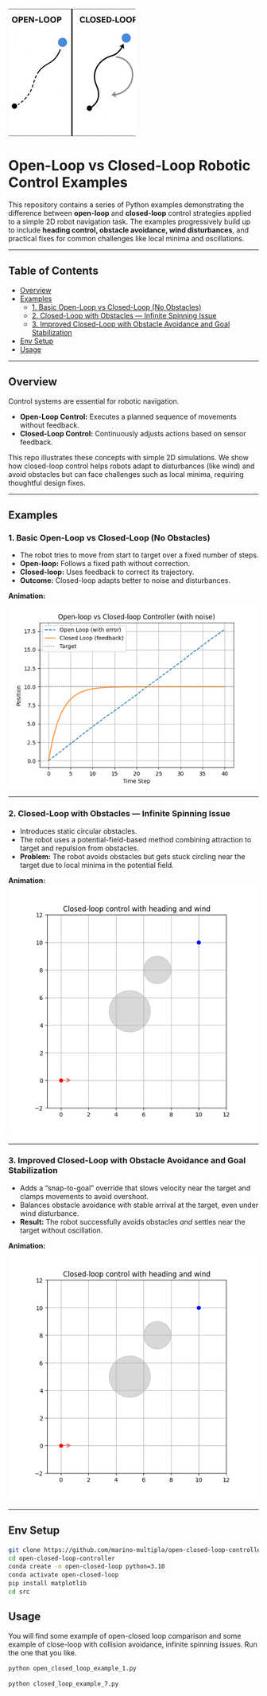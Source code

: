 ![Logo](imgs/logo.png)
# Open-Loop vs Closed-Loop Robotic Control Examples

This repository contains a series of Python examples demonstrating the difference between **open-loop** and **closed-loop** control strategies applied to a simple 2D robot navigation task. The examples progressively build up to include **heading control, obstacle avoidance, wind disturbances**, and practical fixes for common challenges like local minima and oscillations.

---

## Table of Contents

- [Overview](#overview)
- [Examples](#examples)
  - [1. Basic Open-Loop vs Closed-Loop (No Obstacles)](#1-basic-open-loop-vs-closed-loop-no-obstacles)
  - [2. Closed-Loop with Obstacles — Infinite Spinning Issue](#2-closed-loop-with-obstacles--infinite-spinning-issue)
  - [3. Improved Closed-Loop with Obstacle Avoidance and Goal Stabilization](#3-improved-closed-loop-with-obstacle-avoidance-and-goal-stabilization)
- [Env Setup](#env-setup)
- [Usage](#usage)

---

## Overview

Control systems are essential for robotic navigation.  
- **Open-Loop Control:** Executes a planned sequence of movements without feedback.  
- **Closed-Loop Control:** Continuously adjusts actions based on sensor feedback.

This repo illustrates these concepts with simple 2D simulations. We show how closed-loop control helps robots adapt to disturbances (like wind) and avoid obstacles but can face challenges such as local minima, requiring thoughtful design fixes.

---

## Examples

### 1. Basic Open-Loop vs Closed-Loop (No Obstacles)

- The robot tries to move from start to target over a fixed number of steps.  
- **Open-loop:** Follows a fixed path without correction.  
- **Closed-loop:** Uses feedback to correct its trajectory.  
- **Outcome:** Closed-loop adapts better to noise and disturbances.

**Animation:**  
![Open-Loop vs Closed-Loop](imgs/open_vs_closed_loop.png)

---

### 2. Closed-Loop with Obstacles — Infinite Spinning Issue

- Introduces static circular obstacles.  
- The robot uses a potential-field-based method combining attraction to target and repulsion from obstacles.  
- **Problem:** The robot avoids obstacles but gets stuck circling near the target due to local minima in the potential field.

**Animation:**  
![Infinite Spinning](imgs/robot_simulation_6.gif)

---

### 3. Improved Closed-Loop with Obstacle Avoidance and Goal Stabilization

- Adds a “snap-to-goal” override that slows velocity near the target and clamps movements to avoid overshoot.  
- Balances obstacle avoidance with stable arrival at the target, even under wind disturbance.  
- **Result:** The robot successfully avoids obstacles *and* settles near the target without oscillation.

**Animation:**  
![Working Closed-Loop](imgs/robot_simulation_7.gif)

---

## Env Setup

```bash
git clone https://github.com/marino-multipla/open-closed-loop-controller.git
cd open-closed-loop-controller
conda create -n open-closed-loop python=3.10
conda activate open-closed-loop
pip install matplotlib
cd src
```

## Usage
You will find some example of open-closed loop comparison and some example of close-loop with collision avoidance, infinite spinning issues. Run the one that you like.

```bash
python open_closed_loop_example_1.py
```

```bash
python closed_loop_example_7.py
```


